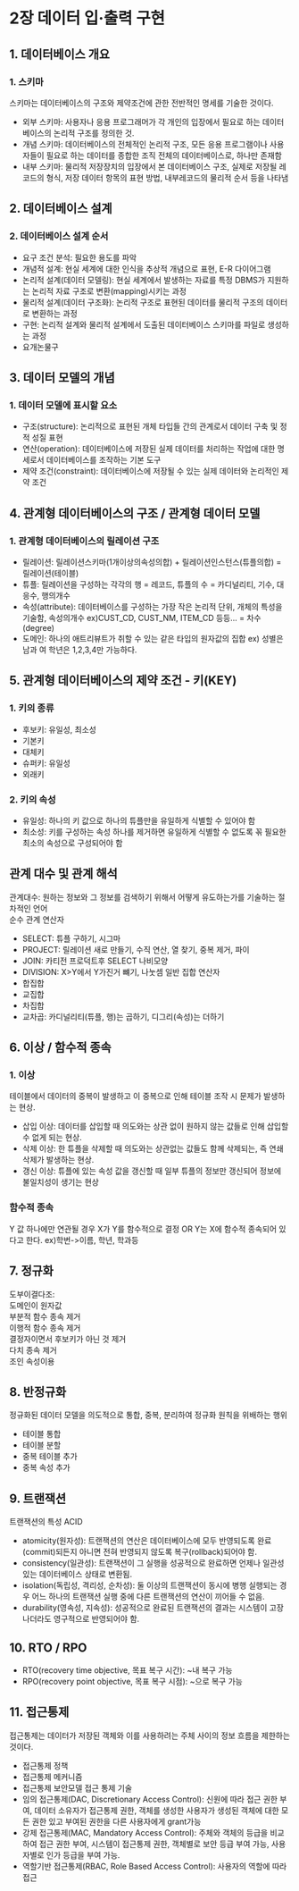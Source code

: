 # 2장 데이터 입·출력 구현
## 1. 데이터베이스 개요
### 1. 스키마
스키마는 데이터베이스의 구조와 제약조건에 관한 전반적인 명세를 기술한 것이다.
* 외부 스키마: 사용자나 응용 프로그래머가 각 개인의 입장에서 필요로 하는 데이터베이스의 논리적 구조를 정의한 것.
* 개념 스키마: 데이터베이스의 전체적인 논리적 구조, 모든 응용 프로그램이나 사용자들이 필요로 하는 데이터를 종합한 조직 전체의 데이터베이스로, 하나만 존재함
* 내부 스키마: 물리적 저장장치의 입장에서 본 데이터베이스 구조, 실제로 저장될 레코드의 형식, 저장 데이터 항목의 표현 방법, 내부레코드의 물리적 순서 등을 나타냄

## 2. 데이터베이스 설계
### 2. 데이터베이스 설계 순서
* 요구 조건 분석: 필요한 용도를 파악
* 개념적 설계: 현실 세계에 대한 인식을 추상적 개념으로 표현, E-R 다이어그램
* 논리적 설계(데이터 모델링): 현실 세계에서 발생하는 자료를 특정 DBMS가 지원하는 논리적 자료 구조로 변환(mapping)시키는 과정
* 물리적 설계(데이터 구조화): 논리적 구조로 표현된 데이터를 물리적 구조의 데이터로 변환하는 과정
* 구현: 논리적 설계와 물리적 설계에서 도출된 데이터베이스 스키마를 파일로 생성하는 과정
* 요개논물구
## 3. 데이터 모델의 개념
### 1. 데이터 모델에 표시할 요소
* 구조(structure): 논리적으로 표현된 개체 타입들 간의 관계로서 데이터 구축 및 정적 성질 표현
* 연산(operation): 데이터베이스에 저장된 실제 데이터를 처리하는 작업에 대한 명세로서 데이터베이스를 조작하는 기본 도구
* 제약 조건(constraint): 데이터베이스에 저장될 수 있는 실제 데이터와 논리적인 제약 조건
## 4. 관계형 데이터베이스의 구조 / 관계형 데이터 모델
### 1. 관계형 데이터베이스의 릴레이션 구조
* 릴레이션: 릴레이션스키마(1개이상의속성의합) + 릴레이션인스턴스(튜플의합) = 릴레이션(테이블)
* 튜플: 릴레이션을 구성하는 각각의 행 = 레코드, 튜플의 수 = 카디널리티, 기수, 대응수, 행의개수 
* 속성(attribute): 데이터베이스를 구성하는 가장 작은 논리적 단위, 개체의 특성을 기술함, 속성의개수 ex)CUST_CD, CUST_NM, ITEM_CD 등등... = 차수(degree)
* 도메인: 하나의 애트리뷰트가 취할 수 있는 같은 타입의 원자값의 집합 ex) 성별은 남과 여 학년은 1,2,3,4만 가능하다.
## 5. 관계형 데이터베이스의 제약 조건 - 키(KEY)
### 1. 키의 종류
* 후보키: 유일성, 최소성
* 기본키
* 대체키
* 슈퍼키: 유일성
* 외래키
### 2. 키의 속성
* 유일성: 하나의 키 값으로 하나의 튜플만을 유일하게 식별할 수 있어야 함
* 최소성: 키를 구성하는 속성 하나를 제거하면 유일하게 식별할 수 없도록 꼮 필요한 최소의 속성으로 구성되어야 함
## 관계 대수 및 관계 해석
관계대수: 원하는 정보와 그 정보를 검색하기 위해서 어떻게 유도하는가를 기술하는 절차적인 언어  
순수 관계 연산자
* SELECT: 튜플 구하기, 시그마
* PROJECT: 릴레이션 새로 만들기, 수직 연산, 열 찾기, 중복 제거, 파이
* JOIN: 카티전 프로덕트후 SELECT 나비모양
* DIVISION: X>Y에서 Y가진거 뺴기, 나눗셈
일반 집합 연산자  
* 합집합
* 교집합
* 차집합
* 교차곱: 카디널리티(튜플, 행)는 곱하기, 디그리(속성)는 더하기
## 6. 이상 / 함수적 종속
### 1. 이상
테이블에서 데이터의 중복이 발생하고 이 중복으로 인해 테이블 조작 시 문제가 발생하는 현상.
* 삽입 이상: 데이터를 삽입할 때 의도와는 상관 없이 원하지 않는 값들로 인해 삽입할 수 없게 되는 현상.
* 삭제 이상: 한 튜플을 삭제할 때 의도와는 상관없는 값들도 함께 삭제되는, 즉 연쇄 삭제가 발생하는 현상.
* 갱신 이상: 튜플에 있는 속성 값을 갱신할 때 일부 튜플의 정보만 갱신되어 정보에 불일치성이 생기는 현상  
### 함수적 종속
Y 값 하나에만 연관될 경우 X가 Y를 함수적으로 결정 OR Y는 X에 함수적 종속되어 있다고 한다. ex)학번->이름, 학년, 학과등  
## 7. 정규화
도부이결다조:  
도메인이 원자값  
부분적 함수 종속 제거  
이행적 함수 종속 제거  
결정자이면서 후보키가 아닌 것 제거  
다치 종속 제거  
조인 속성이용  
## 8. 반정규화
정규화된 데이터 모델을 의도적으로 통합, 중복, 분리하여 정규화 원칙을 위배하는 행위
* 테이블 통합
* 테이블 분할
* 중복 테이블 추가
* 중복 속성 추가
## 9. 트랜잭션
트랜잭션의 특성 ACID
* atomicity(원자성): 트랜잭션의 연산은 데이터베이스에 모두 반영되도록 완료(commit)되든지 아니면 전혀 반영되지 않도록 복구(rollback)되어야 함.
* consistency(일관성): 트랜잭션이 그 실행을 성공적으로 완료하면 언제나 일관성 있는 데이터베이스 상태로 변환됨.
* isolation(독립성, 격리성, 순차성): 둘 이상의 트랜잭션이 동시에 병행 실행되는 경우 어느 하나의 트랜잭션 실행 중에 다른 트랜잭션의 연산이 끼어들 수 없음.
* durability(영속성, 지속성): 성공적으로 완료된 트랜잭션의 결과는 시스템이 고장나더라도 영구적으로 반영되어야 함.
## 10. RTO / RPO
* RTO(recovery time objective, 목표 복구 시간): ~내 복구 가능
* RPO(recovery point objective, 목표 복구 시점): ~으로 복구 가능
## 11. 접근통제
접근통제는 데이터가 저장된 객체와 이를 사용하려는 주체 사이의 정보 흐름을 제한하는 것이다.
* 접근통제 정책
* 접근통제 메커니즘
* 접근통제 보안모델
접근 통제 기술
* 임의 접근통제(DAC, Discretionary Access Control): 신원에 따라 접근 권한 부여, 데이터 소유자가 접근통제 권한, 객체를 생성한 사용자가 생성된 객체에 대한 모든 권한 있고 부여된 권한을 다른 사용자에게 grant가능
* 강제 접근통제(MAC, Mandatory Access Control): 주체와 객체의 등급을 비교하여 접근 권한 부여, 시스템이 접근통제 권한, 객체별로 보안 등급 부여 가능, 사용자별로 인가 등급을 부여 가능.
* 역할기반 접근통제(RBAC, Role Based Access Control): 사용자의 역할에 따라 접근
